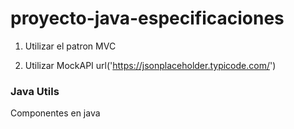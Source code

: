 # proyecto-java-especificaciones

1. Utilizar el patron MVC


2. Utilizar MockAPI
   url('https://jsonplaceholder.typicode.com/')
   
### Java Utils

Componentes en java

```Java

```
